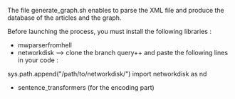 The file generate_graph.sh enables to parse the XML file and produce the database of the articles and the graph.

Before launching the process, you must install the following libraries :

- mwparserfromhell
- networkdisk
--> clone the branch query++ and paste the following lines in your code :

sys.path.append("/path/to/networkdisk/")
import networkdisk as nd

- sentence_transformers (for the encoding part)